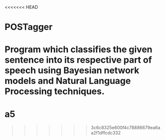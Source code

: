 <<<<<<< HEAD
# POSTagger
Program which classifies the given sentence into its respective part of speech using Bayesian network models and Natural Language Processing techniques.
=======
# a5
>>>>>>> 3c6c8325e600f4c78886679ea6aa2f1dffcdc332

